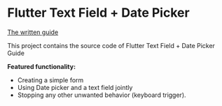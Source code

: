 # Flutter Text Field + Date Picker

[The written guide](https://refactord.com/guides/flutter-text-field-date-picker)

This project contains the source code of Flutter Text Field + Date Picker Guide

**Featured functionality:**

- Creating a simple form
- Using Date picker and a text field jointly
- Stopping any other unwanted behavior (keyboard trigger).
